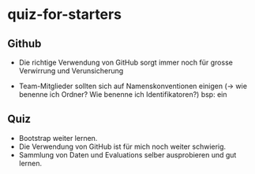 # quiz-for-starters

## Github

* Die richtige Verwendung von GitHub sorgt immer noch für grosse Verwirrung und Verunsicherung

* Team-Mitglieder sollten sich auf Namenskonventionen einigen (-> wie benenne ich Ordner? Wie benenne ich Identifikatoren?)
 bsp: ein
## Quiz

* Bootstrap weiter lernen.
* Die Verwendung von GitHub ist für mich noch weiter schwierig.
* Sammlung von Daten und Evaluations selber ausprobieren und gut lernen.